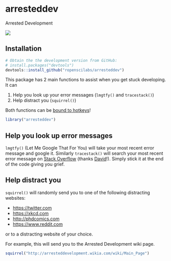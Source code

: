 
<!-- README.md is generated from README.Rmd. Please edit that file -->
arresteddev
===========

Arrested Development

![](http://bukk.it/wow.gif)

Installation
------------

``` r
# Obtain the the development version from GitHub:
# install.packages("devtools")
devtools::install_github("ropenscilabs/arresteddev")
```

This package has 2 main functions to assist when you get stuck developing. It can

1.  Help you look up your error messages (`lmgtfy()` and `tracestack()`)
2.  Help distract you (`squirrel()`)

Both functions can be [bound to hotkeys](https://rstudio.github.io/rstudioaddins/#keyboard-shorcuts)!

``` r
library("arresteddev")
```

Help you look up error messages
-------------------------------

`lmgtfy()` (Let Me Google That For You) will take your most recent error message and google it. Similarly `tracestack()` will search your most recent error message on [Stack Overflow](https://stackoverflow.com) (thanks [David](%22https://twitter.com/drob)!). Simply stick it at the end of the code giving you grief.

Help distract you
-----------------

`squirrel()` will randomly send you to one of the following distracting websites:
- <https://twitter.com>
- <https://xkcd.com>
- <http://phdcomics.com>
- <https://www.reddit.com>

or to a distracting website of your choice.

For example, this will send you to the Arrested Development wiki page.

``` r
squirrel("http://arresteddevelopment.wikia.com/wiki/Main_Page")
```
